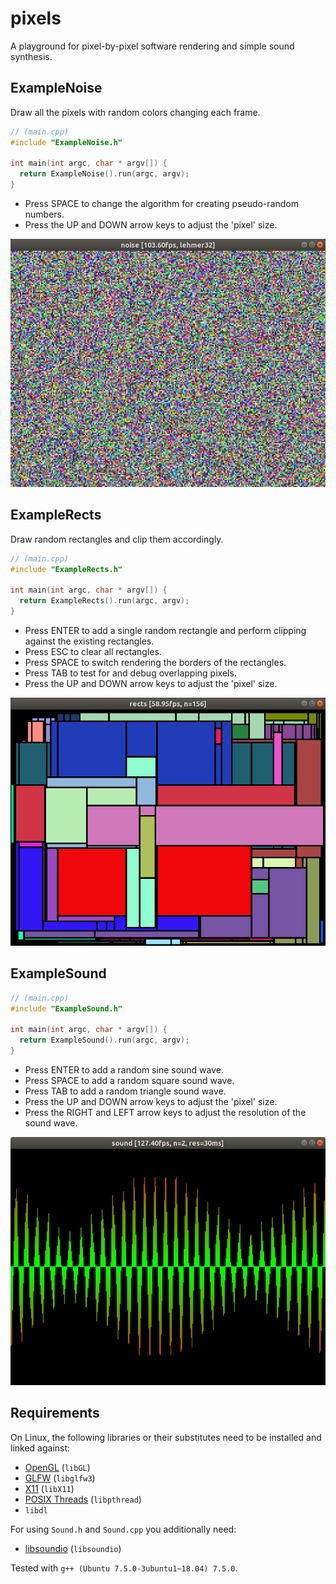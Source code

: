 # pixels

A playground for pixel-by-pixel software rendering and simple sound synthesis.

## ExampleNoise

Draw all the pixels with random colors changing each frame.

```c++
// (main.cpp)
#include "ExampleNoise.h"

int main(int argc, char * argv[]) {
  return ExampleNoise().run(argc, argv);
}
```

* Press SPACE to change the algorithm for creating pseudo-random numbers.
* Press the UP and DOWN arrow keys to adjust the 'pixel' size.

![ExampleNoise](screens/noise.png)

## ExampleRects

Draw random rectangles and clip them accordingly.

```c++
// (main.cpp)
#include "ExampleRects.h"

int main(int argc, char * argv[]) {
  return ExampleRects().run(argc, argv);
}
```

* Press ENTER to add a single random rectangle and perform clipping against the existing rectangles.
* Press ESC to clear all rectangles.
* Press SPACE to switch rendering the borders of the rectangles.
* Press TAB to test for and debug overlapping pixels.
* Press the UP and DOWN arrow keys to adjust the 'pixel' size.

![ExampleRects](screens/rects.png)

## ExampleSound

```c++
// (main.cpp)
#include "ExampleSound.h"

int main(int argc, char * argv[]) {
  return ExampleSound().run(argc, argv);
}
```

* Press ENTER to add a random sine sound wave.
* Press SPACE to add a random square sound wave.
* Press TAB to add a random triangle sound wave.
* Press the UP and DOWN arrow keys to adjust the 'pixel' size.
* Press the RIGHT and LEFT arrow keys to adjust the resolution of the sound wave.

![ExampleSound](screens/sound.png)

## Requirements

On Linux, the following libraries or their substitutes need to be installed and linked against:

* [OpenGL](https://www.opengl.org/) (`libGL`)
* [GLFW](https://www.glfw.org/) (`libglfw3`)
* [X11](https://www.x.org/) (`libX11`)
* [POSIX Threads](https://en.wikipedia.org/wiki/POSIX_Threads) (`libpthread`)
* `libdl`

For using `Sound.h` and `Sound.cpp` you additionally need:

* [libsoundio](http://libsound.io/) (`libsoundio`)

Tested with `g++ (Ubuntu 7.5.0-3ubuntu1~18.04) 7.5.0`.
